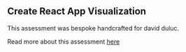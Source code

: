## Create React App Visualization

This assessment was bespoke handcrafted for david duluc.

Read more about this assessment [here](https://react.eogresources.com)
